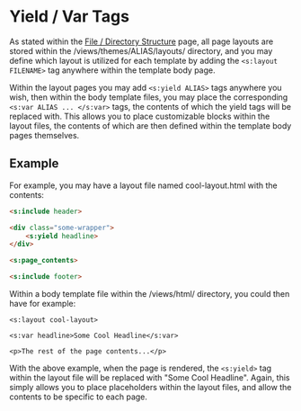 
# Yield / Var Tags

As stated within the [File / Directory Structure](theme_structure.md) page, all page layouts are stored within the /views/themes/ALIAS/layouts/ directory, and you may define which layout is utilized for each template by adding the `<s:layout FILENAME>` tag anywhere within the template body page.

Within the layout pages you may add `<s:yield ALIAS>` tags anywhere you wish, then within the body template files, you may place the corresponding `<s:var ALIAS ... </s:var>` tags, the contents of which the yield tags will be replaced with.  This allows you to place customizable blocks within the layout files, the contents of which are then defined within the template body pages themselves.


## Example

For example, you may have a layout file named cool-layout.html with the contents:

~~~html
<s:include header>

<div class="some-wrapper">
    <s:yield headline>
</div>

<s:page_contents>

<s:include footer>
~~~


Within a body template file within the /views/html/ directory, you could then have for example:

~~~
<s:layout cool-layout>

<s:var headline>Some Cool Headline</s:var>

<p>The rest of the page contents...</p>
~~~

With the above example, when the page is rendered, the `<s:yield>` tag within the layout file will be replaced with "Some Cool Headline".  Again, this simply allows you to place placeholders within the layout files, and allow the contents to be specific to each page.



